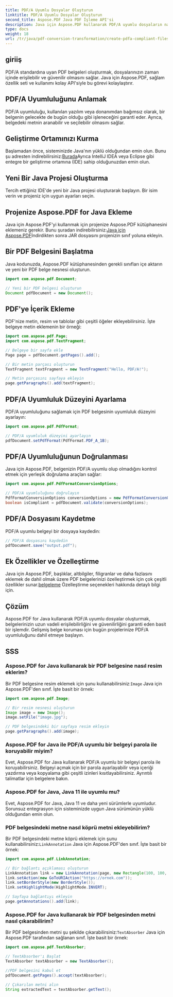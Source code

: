 ```yaml
---
title: PDF/A Uyumlu Dosyalar Oluşturun
linktitle: PDF/A Uyumlu Dosyalar Oluşturun
second_title: Aspose.PDF Java PDF İşleme API'si
description: Java için Aspose.PDF kullanarak PDF/A uyumlu dosyaların nasıl oluşturulacağını öğrenin. Endüstri standardı PDF'ler için kod örnekleriyle adım adım kılavuz.
type: docs
weight: 18
url: /tr/java/pdf-conversion-transformation/create-pdfa-compliant-files/
---
```


## giriiş

PDF/A standardına uyan PDF belgeleri oluşturmak, dosyalarınızın zaman içinde erişilebilir ve güvenilir olmasını sağlar. Java için Aspose.PDF, sağlam özellik seti ve kullanımı kolay API'siyle bu görevi kolaylaştırır.

## PDF/A Uyumluluğunu Anlamak

PDF/A uyumluluğu, kullanılan yazılım veya donanımdan bağımsız olarak, bir belgenin gelecekte de bugün olduğu gibi işleneceğini garanti eder. Ayrıca, belgedeki metnin aranabilir ve seçilebilir olmasını sağlar.

## Geliştirme Ortamınızı Kurma

 Başlamadan önce, sisteminizde Java'nın yüklü olduğundan emin olun. Bunu şu adresten indirebilirsiniz:[Burada](https://www.java.com/download/)Ayrıca IntelliJ IDEA veya Eclipse gibi entegre bir geliştirme ortamına (IDE) sahip olduğunuzdan emin olun.

## Yeni Bir Java Projesi Oluşturma

Tercih ettiğiniz IDE'de yeni bir Java projesi oluşturarak başlayın. Bir isim verin ve projeniz için uygun ayarları seçin.

## Projenize Aspose.PDF for Java Ekleme

 Java için Aspose.PDF'yi kullanmak için projenize Aspose.PDF kütüphanesini eklemeniz gerekir. Bunu şuradan indirebilirsiniz:[Java için Aspose.PDF](https://releases.aspose.com/pdf/java/)İndirdikten sonra JAR dosyasını projenizin sınıf yoluna ekleyin.

## Bir PDF Belgesini Başlatma

Java kodunuzda, Aspose.PDF kütüphanesinden gerekli sınıfları içe aktarın ve yeni bir PDF belge nesnesi oluşturun.

```java
import com.aspose.pdf.Document;

// Yeni bir PDF belgesi oluşturun
Document pdfDocument = new Document();
```

## PDF'ye İçerik Ekleme

PDF'nize metin, resim ve tablolar gibi çeşitli öğeler ekleyebilirsiniz. İşte belgeye metin eklemenin bir örneği:

```java
import com.aspose.pdf.Page;
import com.aspose.pdf.TextFragment;

// Belgeye bir sayfa ekle
Page page = pdfDocument.getPages().add();

// Bir metin parçası oluşturun
TextFragment textFragment = new TextFragment("Hello, PDF/A!");

// Metin parçasını sayfaya ekleyin
page.getParagraphs().add(textFragment);
```

## PDF/A Uyumluluk Düzeyini Ayarlama

PDF/A uyumluluğunu sağlamak için PDF belgesinin uyumluluk düzeyini ayarlayın:

```java
import com.aspose.pdf.PdfFormat;

// PDF/A uyumluluk düzeyini ayarlayın
pdfDocument.setPdfFormat(PdfFormat.PDF_A_1B);
```

## PDF/A Uyumluluğunun Doğrulanması

Java için Aspose.PDF, belgenizin PDF/A uyumlu olup olmadığını kontrol etmek için yerleşik doğrulama araçları sağlar:

```java
import com.aspose.pdf.PdfFormatConversionOptions;

// PDF/A uyumluluğunu doğrulayın
PdfFormatConversionOptions conversionOptions = new PdfFormatConversionOptions(PdfFormat.PDF_A_1B, new PdfFormatConversionOptions(), 1000);
boolean isCompliant = pdfDocument.validate(conversionOptions);
```

## PDF/A Dosyasını Kaydetme

PDF/A uyumlu belgeyi bir dosyaya kaydedin:

```java
// PDF/A dosyasını kaydedin
pdfDocument.save("output.pdf");
```

## Ek Özellikler ve Özelleştirme

Java için Aspose.PDF, başlıklar, altbilgiler, filigranlar ve daha fazlasını eklemek de dahil olmak üzere PDF belgelerinizi özelleştirmek için çok çeşitli özellikler sunar.[belgeleme](https://reference.aspose.com/pdf/java/) Özelleştirme seçenekleri hakkında detaylı bilgi için.

## Çözüm

Aspose.PDF for Java kullanarak PDF/A uyumlu dosyalar oluşturmak, belgelerinizin uzun vadeli erişilebilirliğini ve güvenilirliğini garanti eden basit bir işlemdir. Gelişmiş belge koruması için bugün projelerinize PDF/A uyumluluğunu dahil etmeye başlayın.

## SSS

### Aspose.PDF for Java kullanarak bir PDF belgesine nasıl resim eklerim?

 Bir PDF belgesine resim eklemek için şunu kullanabilirsiniz:`Image` Java için Aspose.PDF'den sınıf. İşte basit bir örnek:

```java
import com.aspose.pdf.Image;

// Bir resim nesnesi oluşturun
Image image = new Image();
image.setFile("image.jpg");

// PDF belgesindeki bir sayfaya resim ekleyin
page.getParagraphs().add(image);
```

### Aspose.PDF for Java ile PDF/A uyumlu bir belgeyi parola ile koruyabilir miyim?

Evet, Aspose.PDF for Java kullanarak PDF/A uyumlu bir belgeyi parola ile koruyabilirsiniz. Belgeyi açmak için bir parola ayarlayabilir veya içeriği yazdırma veya kopyalama gibi çeşitli izinleri kısıtlayabilirsiniz. Ayrıntılı talimatlar için belgelere bakın.

### Aspose.PDF for Java, Java 11 ile uyumlu mu?

Evet, Aspose.PDF for Java, Java 11 ve daha yeni sürümlerle uyumludur. Sorunsuz entegrasyon için sisteminizde uygun Java sürümünün yüklü olduğundan emin olun.

### PDF belgesindeki metne nasıl köprü metni ekleyebilirim?

 Bir PDF belgesindeki metne köprü eklemek için şunu kullanabilirsiniz:`LinkAnnotation` Java için Aspose.PDF'den sınıf. İşte basit bir örnek:

```java
import com.aspose.pdf.LinkAnnotation;

// Bir bağlantı açıklaması oluşturun
LinkAnnotation link = new LinkAnnotation(page, new Rectangle(100, 100, 200, 120));
link.setAction(new GoToURIAction("https://ornek.com"));
link.setBorderStyle(new BorderStyle());
link.setHighlightMode(HighlightMode.INVERT);

// Sayfaya bağlantıyı ekleyin
page.getAnnotations().add(link);
```

### Aspose.PDF for Java kullanarak bir PDF belgesinden metni nasıl çıkarabilirim?

 Bir PDF belgesinden metni şu şekilde çıkarabilirsiniz:`TextAbsorber` Java için Aspose.PDF tarafından sağlanan sınıf. İşte basit bir örnek:

```java
import com.aspose.pdf.TextAbsorber;

// TextAbsorber'ı Başlat
TextAbsorber textAbsorber = new TextAbsorber();

//PDF belgesini kabul et
pdfDocument.getPages().accept(textAbsorber);

// Çıkarılan metni alın
String extractedText = textAbsorber.getText();
```